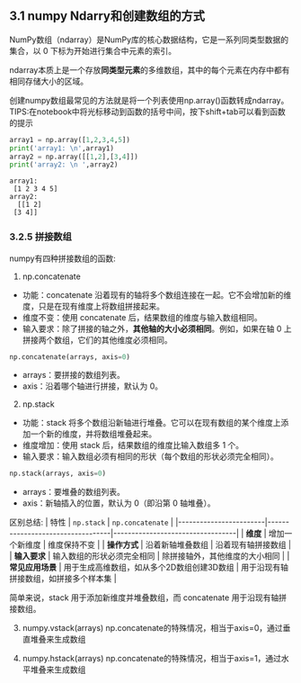 ## 3.1 numpy Ndarry和创建数组的方式
NumPy数组（ndarray）是NumPy库的核心数据结构，它是一系列同类型数据的集合，以 0 下标为开始进行集合中元素的索引。  

ndarray本质上是一个存放**同类型元素**的多维数组，其中的每个元素在内存中都有相同存储大小的区域。  

创建numpy数组最常见的方法就是将一个列表使用np.array()函数转成ndarray。
TIPS:在notebook中将光标移动到函数的括号中间，按下shift+tab可以看到函数的提示
```python
array1 = np.array([1,2,3,4,5])
print('array1: \n',array1)
array2 = np.array([[1,2],[3,4]])
print('array2: \n ',array2)
```
```
array1: 
 [1 2 3 4 5]
array2: 
  [[1 2]
 [3 4]]
```




### 3.2.5 拼接数组
numpy有四种拼接数组的函数:
1. np.concatenate
* 功能：concatenate 沿着现有的轴将多个数组连接在一起。它不会增加新的维度，只是在现有维度上将数组拼接起来。
* 维度不变：使用 concatenate 后，结果数组的维度与输入数组相同。
* 输入要求：除了拼接的轴之外，**其他轴的大小必须相同**。例如，如果在轴 0 上拼接两个数组，它们的其他维度必须相同。
```python
np.concatenate(arrays, axis=0)
```
* arrays：要拼接的数组列表。
* axis：沿着哪个轴进行拼接，默认为 0。

2. np.stack
* 功能：stack 将多个数组沿新轴进行堆叠。它可以在现有数组的某个维度上添加一个新的维度，并将数组堆叠起来。
* 维度增加：使用 stack 后，结果数组的维度比输入数组多 1 个。
* 输入要求：输入数组必须有相同的形状（每个数组的形状必须完全相同）。
```python
np.stack(arrays, axis=0)
```
* arrays：要堆叠的数组列表。
* axis：新轴插入的位置，默认为 0（即沿第 0 轴堆叠）。

区别总结:
| 特性                   | `np.stack`                      | `np.concatenate`                 |
|------------------------|----------------------------------|----------------------------------|
| **维度**               | 增加一个新维度                   | 维度保持不变                     |
| **操作方式**           | 沿着新轴堆叠数组                 | 沿着现有轴拼接数组               |
| **输入要求**           | 输入数组的形状必须完全相同         | 除拼接轴外，其他维度的大小相同   |
| **常见应用场景**       | 用于生成高维数组，如从多个2D数组创建3D数组 | 用于沿现有轴拼接数组，如拼接多个样本集 |

简单来说，stack 用于添加新维度并堆叠数组，而 concatenate 用于沿现有轴拼接数组。

3. numpy.vstack(arrays)
   np.concatenate的特殊情况，相当于axis=0，通过垂直堆叠来生成数组

4. numpy.hstack(arrays)
   np.concatenate的特殊情况，相当于axis=1，通过水平堆叠来生成数组



